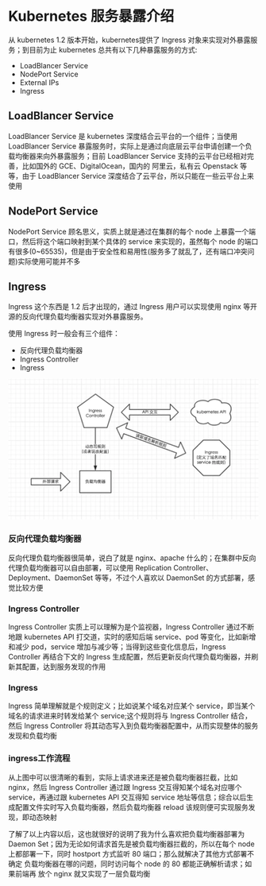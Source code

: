 <!-- toc -->

# Kubernetes 服务暴露介绍
从 kubernetes 1.2 版本开始，kubernetes提供了 Ingress 对象来实现对外暴露服务；到目前为止 kubernetes 总共有以下几种暴露服务的方式:

- LoadBlancer Service
- NodePort Service
- External IPs
- Ingress


## LoadBlancer Service
LoadBlancer Service 是 kubernetes 深度结合云平台的一个组件；当使用 LoadBlancer Service 暴露服务时，实际上是通过向底层云平台申请创建一个负载均衡器来向外暴露服务；目前 LoadBlancer Service 支持的云平台已经相对完善，比如国外的 GCE、DigitalOcean，国内的 阿里云，私有云 Openstack 等等，由于 LoadBlancer Service 深度结合了云平台，所以只能在一些云平台上来使用

## NodePort Service
NodePort Service 顾名思义，实质上就是通过在集群的每个 node 上暴露一个端口，然后将这个端口映射到某个具体的 service 来实现的，虽然每个 node 的端口有很多(0~65535)，但是由于安全性和易用性(服务多了就乱了，还有端口冲突问题)实际使用可能并不多

## Ingress
Ingress 这个东西是 1.2 后才出现的，通过 Ingress 用户可以实现使用 nginx 等开源的反向代理负载均衡器实现对外暴露服务。

使用 Ingress 时一般会有三个组件：

- 反向代理负载均衡器
- Ingress Controller
- Ingress


![](assets/markdown-img-paste-2019031315392939.png)

### 反向代理负载均衡器
反向代理负载均衡器很简单，说白了就是 nginx、apache 什么的；在集群中反向代理负载均衡器可以自由部署，可以使用 Replication Controller、Deployment、DaemonSet 等等，不过个人喜欢以 DaemonSet 的方式部署，感觉比较方便

### Ingress Controller
Ingress Controller 实质上可以理解为是个监视器，Ingress Controller 通过不断地跟 kubernetes API 打交道，实时的感知后端 service、pod 等变化，比如新增和减少 pod，service 增加与减少等；当得到这些变化信息后，Ingress Controller 再结合下文的 Ingress 生成配置，然后更新反向代理负载均衡器，并刷新其配置，达到服务发现的作用

### Ingress
Ingress 简单理解就是个规则定义；比如说某个域名对应某个 service，即当某个域名的请求进来时转发给某个 service;这个规则将与 Ingress Controller 结合，然后 Ingress Controller 将其动态写入到负载均衡器配置中，从而实现整体的服务发现和负载均衡


### ingress工作流程
从上图中可以很清晰的看到，实际上请求进来还是被负载均衡器拦截，比如 nginx，然后 Ingress Controller 通过跟 Ingress 交互得知某个域名对应哪个 service，再通过跟 kubernetes API 交互得知 service 地址等信息；综合以后生成配置文件实时写入负载均衡器，然后负载均衡器 reload 该规则便可实现服务发现，即动态映射

了解了以上内容以后，这也就很好的说明了我为什么喜欢把负载均衡器部署为 Daemon Set；因为无论如何请求首先是被负载均衡器拦截的，所以在每个 node 上都部署一下，同时 hostport 方式监听 80 端口；那么就解决了其他方式部署不确定 负载均衡器在哪的问题，同时访问每个 node 的 80 都能正确解析请求；如果前端再 放个 nginx 就又实现了一层负载均衡
